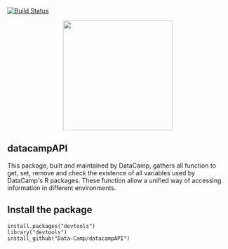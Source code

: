 [![Build Status](https://api.travis-ci.org/Data-Camp/datacampapi.svg?branch=master)](https://travis-ci.org/Data-Camp/datacampapi)

<p align="center">
<img src="https://s3.amazonaws.com/assets.datacamp.com/img/logo/logo_blue_full.svg" width="250">
</p>

## datacampAPI

This package, built and maintained by DataCamp, gathers all function to get, set, remove and check the existence of all variables used by DataCamp's R packages. These function allow a unified way of accessing information in different environments.


## Install the package

```
install.packages("devtools")
library("devtools")
install_github("Data-Camp/datacampAPI")
```
